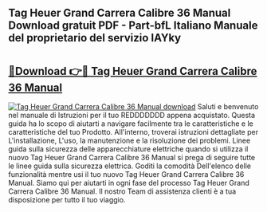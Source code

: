 ## Tag Heuer Grand Carrera Calibre 36 Manual Download gratuit PDF - Part-bfL Italiano Manuale del proprietario del servizio IAYky

# <h2><a href="http://dfchaq.blite.top/?on=Tag+Heuer+Grand+Carrera+Calibre+36+Manual">🔗Download 👉🔴 Tag Heuer Grand Carrera Calibre 36 Manual</a></h2>

[![Tag Heuer Grand Carrera Calibre 36 Manual download](https://i.imgur.com/lujVjoI.png)](http://dfchaq.blite.top/?on=Tag+Heuer+Grand+Carrera+Calibre+36+Manual)
Saluti e benvenuto nel manuale di Istruzioni per il tuo REDDDDDDD appena acquistato. Questa guida ha lo scopo di aiutarti a navigare facilmente tra le caratteristiche e le caratteristiche del tuo Prodotto. All'interno, troverai istruzioni dettagliate per L'installazione, L'uso, la manutenzione e la risoluzione dei problemi. Linee guida sulla sicurezza delle apparecchiature elettriche quando si utilizza il nuovo Tag Heuer Grand Carrera Calibre 36 Manual si prega di seguire tutte le linee guida sulla sicurezza elettrica. Goditi la comodità Dell'elenco delle funzionalità mentre usi il tuo nuovo Tag Heuer Grand Carrera Calibre 36 Manual. Siamo qui per aiutarti in ogni fase del processo Tag Heuer Grand Carrera Calibre 36 Manual. Il nostro Team di assistenza clienti è a tua disposizione per tutto il tuo viaggio.
